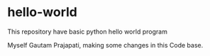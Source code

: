 # hello-world
This repository have basic python hello world program

Myself Gautam Prajapati, making some changes in this 
Code base.
